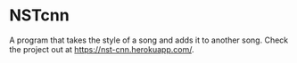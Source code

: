 # NSTcnn

A program that takes the style of a song and adds it to another song. Check the project out at https://nst-cnn.herokuapp.com/. 
